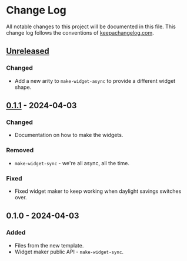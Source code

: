 # Change Log
All notable changes to this project will be documented in this file. This change log follows the conventions of [keepachangelog.com](http://keepachangelog.com/).

## [Unreleased]
### Changed
- Add a new arity to `make-widget-async` to provide a different widget shape.

## [0.1.1] - 2024-04-03
### Changed
- Documentation on how to make the widgets.

### Removed
- `make-widget-sync` - we're all async, all the time.

### Fixed
- Fixed widget maker to keep working when daylight savings switches over.

## 0.1.0 - 2024-04-03
### Added
- Files from the new template.
- Widget maker public API - `make-widget-sync`.

[Unreleased]: https://sourcehost.site/your-name/api-jwt-cors/compare/0.1.1...HEAD
[0.1.1]: https://sourcehost.site/your-name/api-jwt-cors/compare/0.1.0...0.1.1
